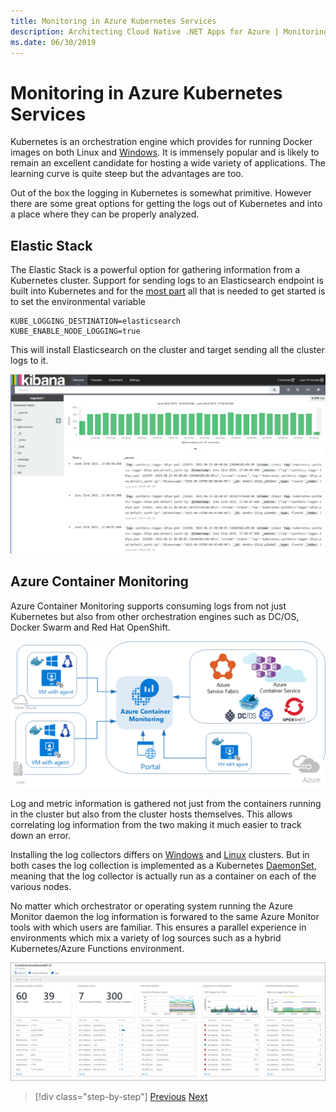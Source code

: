 ```yaml
---
title: Monitoring in Azure Kubernetes Services
description: Architecting Cloud Native .NET Apps for Azure | Monitoring in Azure Kubernetes Services
ms.date: 06/30/2019
---
```

# Monitoring in Azure Kubernetes Services

Kubernetes is an orchestration engine which provides for running Docker images on both Linux and [Windows](https://kubernetes.io/docs/setup/windows/). It is immensely popular and is likely to remain an excellent candidate for hosting a wide variety of applications. The learning curve is quite steep but the advantages are too. 

Out of the box the logging in Kubernetes is somewhat primitive. However there are some great options for getting the logs out of Kubernetes and into a place where they can be properly analyzed. 

## Elastic Stack

The Elastic Stack is a powerful option for gathering information from a Kubernetes cluster. Support for sending logs to an Elasticsearch endpoint is built into Kubernetes and for the [most part](https://kubernetes.io/docs/tasks/debug-application-cluster/logging-elasticsearch-kibana/) all that is needed to get started is to set the environmental variable

```
KUBE_LOGGING_DESTINATION=elasticsearch
KUBE_ENABLE_NODE_LOGGING=true
```

This will install Elasticsearch on the cluster and target sending all the cluster logs to it. 

![An example of a Kibana dashboard showing the results of a query against logs ingested from Kubernetes](media/kibana-dashboard.png)

## Azure Container Monitoring

Azure Container Monitoring supports consuming logs from not just Kubernetes but also from other orchestration engines such as DC/OS, Docker Swarm and Red Hat OpenShift.

![Consuming logs from various containers](media/containers-diagram.png)

Log and metric information is gathered not just from the containers running in the cluster but also from the cluster hosts themselves. This allows correlating log information from the two making it much easier to track down an error. 

Installing the log collectors differs on [Windows](https://docs.microsoft.com/en-us/azure/azure-monitor/insights/containers#configure-a-log-analytics-windows-agent-for-kubernetes) and [Linux](https://docs.microsoft.com/en-us/azure/azure-monitor/insights/containers#configure-a-log-analytics-linux-agent-for-kubernetes)
 clusters. But in both cases the log collection is implemented as a Kubernetes [DaemonSet](https://kubernetes.io/docs/concepts/workloads/controllers/daemonset/), meaning that the log collector is actually run as a container on each of the various nodes. 

No matter which orchestrator or operating system running the Azure Monitor daemon the log information is forwared to the same Azure Monitor tools with which users are familiar. This ensures a parallel experience in environments which mix a variety of log sources such as a hybrid Kubernetes/Azure Functions environment. 

![A sample dashboard showing logging and metric information from a number of running containers.](media/containers-dashboard.png)

>[!div class="step-by-step"]
>[Previous](azure-monitor.md)
>[Next](identity.md)
